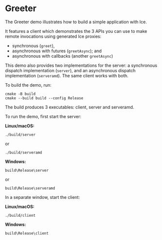 # Greeter

The Greeter demo illustrates how to build a simple application with Ice.

It features a client which demonstrates the 3 APIs you can use to make remote invocations using generated Ice proxies:

- synchronous (`greet`),
- asynchronous with futures (`greetAsync`); and
- asynchronous with callbacks (another `greetAsync`)

This demo also provides two implementations for the server: a synchronous dispatch implementation (`server`), and an
asynchronous dispatch implementation (`serveramd`). The same client works with both.

To build the demo, run:

```shell
cmake -B build
cmake --build build --config Release
```

The build produces 3 executables: client, server and serveramd.

To run the demo, first start the server:

**Linux/macOS:**

```shell
./build/server
```

or

```shell
./build/serveramd
```

**Windows:**

```shell
build\Release\server
```

or

```shell
build\Release\serveramd
```

In a separate window, start the client:

**Linux/macOS:**

```shell
./build/client
```

**Windows:**

```shell
build\Release\client
```
